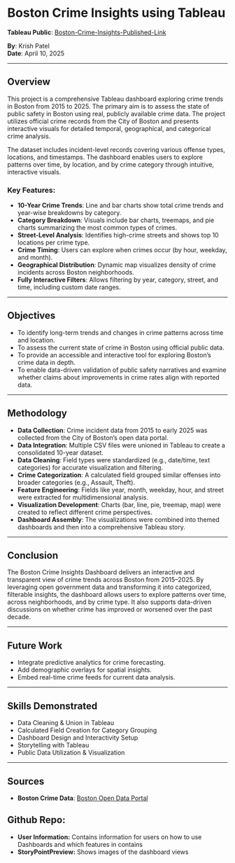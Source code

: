 # Boston Crime Insights using Tableau
  
**Tableau Public**: [Boston-Crime-Insights-Published-Link](https://public.tableau.com/app/profile/krish.patel1849/viz/BostonCrimeInsights-KRISHPATEL/STORY)

**By**: Krish Patel  
**Date**: April 10, 2025

---

## Overview

This project is a comprehensive Tableau dashboard exploring crime trends in Boston from 2015 to 2025. The primary aim is to assess the state of public safety in Boston using real, publicly available crime data. The project utilizes official crime records from the City of Boston and presents interactive visuals for detailed temporal, geographical, and categorical crime analysis.

The dataset includes incident-level records covering various offense types, locations, and timestamps. The dashboard enables users to explore patterns over time, by location, and by crime category through intuitive, interactive visuals.

### Key Features:
- **10-Year Crime Trends**: Line and bar charts show total crime trends and year-wise breakdowns by category.
- **Category Breakdown**: Visuals include bar charts, treemaps, and pie charts summarizing the most common types of crimes.
- **Street-Level Analysis**: Identifies high-crime streets and shows top 10 locations per crime type.
- **Crime Timing**: Users can explore when crimes occur (by hour, weekday, and month).
- **Geographical Distribution**: Dynamic map visualizes density of crime incidents across Boston neighborhoods.
- **Fully Interactive Filters**: Allows filtering by year, category, street, and time, including custom date ranges.

---

## Objectives

- To identify long-term trends and changes in crime patterns across time and location.
- To assess the current state of crime in Boston using official public data.
- To provide an accessible and interactive tool for exploring Boston’s crime data in depth.
- To enable data-driven validation of public safety narratives and examine whether claims about improvements in crime rates align with reported data.

---

## Methodology

- **Data Collection**: Crime incident data from 2015 to early 2025 was collected from the City of Boston’s open data portal.
- **Data Integration**: Multiple CSV files were unioned in Tableau to create a consolidated 10-year dataset.
- **Data Cleaning**: Field types were standardized (e.g., date/time, text categories) for accurate visualization and filtering.
- **Crime Categorization**: A calculated field grouped similar offenses into broader categories (e.g., Assault, Theft).
- **Feature Engineering**: Fields like year, month, weekday, hour, and street were extracted for multidimensional analysis.
- **Visualization Development**: Charts (bar, line, pie, treemap, map) were created to reflect different crime perspectives.
- **Dashboard Assembly**: The visualizations were combined into themed dashboards and then into a comprehensive Tableau story.

---

## Conclusion

The Boston Crime Insights Dashboard delivers an interactive and transparent view of crime trends across Boston from 2015–2025. By leveraging open government data and transforming it into categorized, filterable insights, the dashboard allows users to explore patterns over time, across neighborhoods, and by crime type. It also supports data-driven discussions on whether crime has improved or worsened over the past decade.

---

## Future Work

- Integrate predictive analytics for crime forecasting.
- Add demographic overlays for spatial insights.
- Embed real-time crime feeds for current data analysis.

---

## Skills Demonstrated

- Data Cleaning & Union in Tableau  
- Calculated Field Creation for Category Grouping  
- Dashboard Design and Interactivity Setup  
- Storytelling with Tableau  
- Public Data Utilization & Visualization

---

## Sources

- **Boston Crime Data**: [Boston Open Data Portal](https://data.boston.gov/dataset/crime-incident-reports-august-2015-to-date-source-new-system)

## Github Repo:
- **User Information:** Contains information for users on how to use Dashboards and which features in contains 
- **StoryPointPreview:** Shows images of the dashboard views

